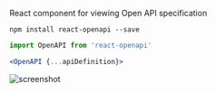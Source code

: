 React component for viewing Open API specification

```
npm install react-openapi --save
```

```javascript
import OpenAPI from 'react-openapi'
```

```jsx
<OpenAPI {...apiDefinition}>
```

![screenshot](https://d3vv6lp55qjaqc.cloudfront.net/items/2C011Y3Z3v0p0x0j463j/Screen%20Shot%202016-09-21%20at%201.58.39%20PM.png?X-CloudApp-Visitor-Id=ab2071d5f76f8504ab6d3070d8a2c5c3&v=4a641b23)
